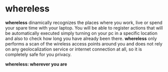 whereless
=========

**whereless** dinamically recognizes the places where you work, live or spend your spare time with your laptop.
You will be able to register actions that will be automatically executed simply turning on your pc in a specific location and also to check how long you have already been there.
**whereless** only performs a scan of the wireless access points around you and does not rely on any geolocalization service or internet connection at all, so it is completely safe for you privacy.


**whereless: wherever you are**
